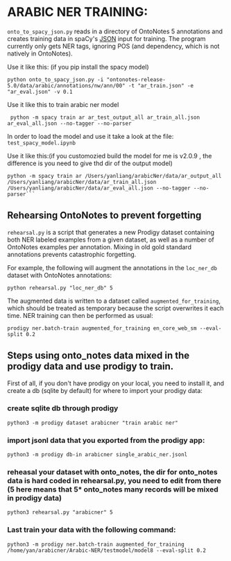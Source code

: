 # ARABIC NER TRAINING:

`onto_to_spacy_json.py` reads in a directory of OntoNotes 5 annotations and
creates training data in spaCy's
[JSON](https://spacy.io/api/annotation#json-input) input for training. The
program currently only gets NER tags, ignoring POS (and dependency, which is
not natively in OntoNotes).

Use it like this: (if you pip install the spacy model)

```
python onto_to_spacy_json.py -i "ontonotes-release-5.0/data/arabic/annotations/nw/ann/00" -t "ar_train.json" -e "ar_eval.json" -v 0.1
```

Use it like this to train arabic ner model
```
 python -m spacy train ar ar_test_output_all ar_train_all.json ar_eval_all.json --no-tagger --no-parser
```
In order to load the model and use it take a look at the file:
`test_spacy_model.ipynb`

Use it like this:(if you customozied build the model for me is v2.0.9 , the difference is you need to give thd dir of the output model)

```
python -m spacy train ar /Users/yanliang/arabicNer/data/ar_output_all /Users/yanliang/arabicNer/data/ar_train_all.json /Users/yanliang/arabicNer/data/ar_eval_all.json --no-tagger --no-parser```
```

## Rehearsing OntoNotes to prevent forgetting

`rehearsal.py` is a script that generates a new Prodigy dataset containing both
NER labeled examples from a given dataset, as well as a number of OntoNotes
examples per annotation. Mixing in old gold standard annotations prevents
catastrophic forgetting.

For example, the following will augment the annotations in the `loc_ner_db`
dataset with OntoNotes annotations:

`python rehearsal.py "loc_ner_db" 5`

The augmented data is written to a dataset called `augmented_for_training`,
which should be treated as temporary because the script overwrites it each
time. NER training can then be performed as usual:

```
prodigy ner.batch-train augmented_for_training en_core_web_sm --eval-split 0.2 
```

## Steps using onto_notes data mixed in the prodigy data and use prodigy to train.
First of all, if you don't have prodigy on your local, you need to install it, and create a db (sqlite by default) for where to import your prodigy data:
### create sqlite db through prodigy
```
python3 -m prodigy dataset arabicner "train arabic ner"
```
### import jsonl data that you exported from the prodigy app:
```
python3 -m prodigy db-in arabicner single_arabic_ner.jsonl 
```
### reheasal your dataset with onto_notes, the dir for onto_notes data is hard coded in rehearsal.py, you need to edit from there (5 here means that 5* onto_notes many records will be mixed in prodigy data)
```
python3 rehearsal.py "arabicner" 5
```
### Last train your data with the following command:
```
python3 -m prodigy ner.batch-train augmented_for_training /home/yan/arabicner/Arabic-NER/testmodel/model8 --eval-split 0.2
```



